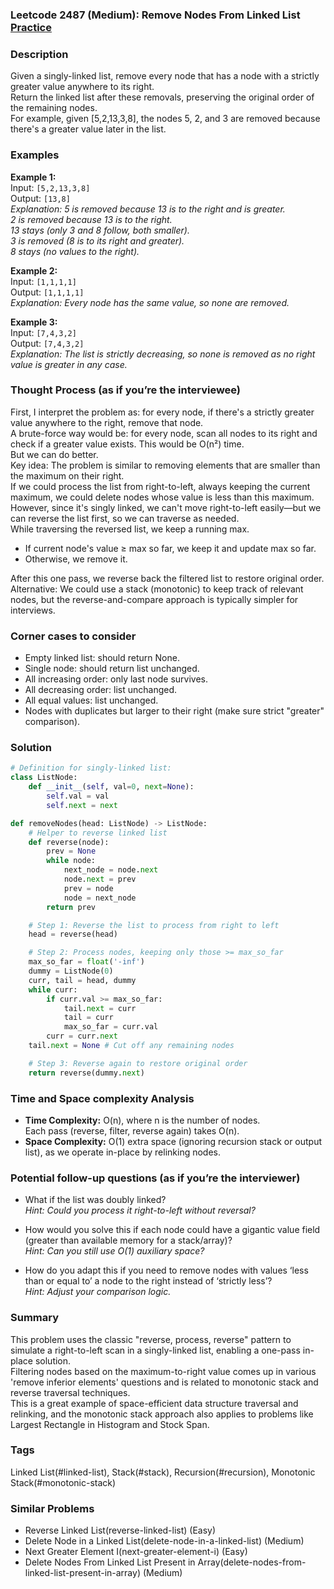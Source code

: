 ### Leetcode 2487 (Medium): Remove Nodes From Linked List [Practice](https://leetcode.com/problems/remove-nodes-from-linked-list)

### Description  
Given a singly-linked list, remove every node that has a node with a strictly greater value anywhere to its right.  
Return the linked list after these removals, preserving the original order of the remaining nodes.  
For example, given [5,2,13,3,8], the nodes 5, 2, and 3 are removed because there's a greater value later in the list.

### Examples  

**Example 1:**  
Input: `[5,2,13,3,8]`  
Output: `[13,8]`  
*Explanation: 5 is removed because 13 is to the right and is greater.  
2 is removed because 13 is to the right.  
13 stays (only 3 and 8 follow, both smaller).  
3 is removed (8 is to its right and greater).  
8 stays (no values to the right).*

**Example 2:**  
Input: `[1,1,1,1]`  
Output: `[1,1,1,1]`  
*Explanation: Every node has the same value, so none are removed.*

**Example 3:**  
Input: `[7,4,3,2]`  
Output: `[7,4,3,2]`  
*Explanation: The list is strictly decreasing, so none is removed as no right value is greater in any case.*

### Thought Process (as if you’re the interviewee)  
First, I interpret the problem as: for every node, if there's a strictly greater value anywhere to the right, remove that node.  
A brute-force way would be: for every node, scan all nodes to its right and check if a greater value exists. This would be O(n²) time.  
But we can do better.  
Key idea: The problem is similar to removing elements that are smaller than the maximum on their right.  
If we could process the list from right-to-left, always keeping the current maximum, we could delete nodes whose value is less than this maximum.  
However, since it's singly linked, we can't move right-to-left easily—but we can reverse the list first, so we can traverse as needed.  
While traversing the reversed list, we keep a running max.  
- If current node's value ≥ max so far, we keep it and update max so far.  
- Otherwise, we remove it.

After this one pass, we reverse back the filtered list to restore original order.  
Alternative: We could use a stack (monotonic) to keep track of relevant nodes, but the reverse-and-compare approach is typically simpler for interviews.

### Corner cases to consider  
- Empty linked list: should return None.
- Single node: should return list unchanged.
- All increasing order: only last node survives.
- All decreasing order: list unchanged.
- All equal values: list unchanged.
- Nodes with duplicates but larger to their right (make sure strict "greater" comparison).

### Solution

```python
# Definition for singly-linked list:
class ListNode:
    def __init__(self, val=0, next=None):
        self.val = val
        self.next = next

def removeNodes(head: ListNode) -> ListNode:
    # Helper to reverse linked list
    def reverse(node):
        prev = None
        while node:
            next_node = node.next
            node.next = prev
            prev = node
            node = next_node
        return prev

    # Step 1: Reverse the list to process from right to left
    head = reverse(head)

    # Step 2: Process nodes, keeping only those >= max_so_far
    max_so_far = float('-inf')
    dummy = ListNode(0)
    curr, tail = head, dummy
    while curr:
        if curr.val >= max_so_far:
            tail.next = curr
            tail = curr
            max_so_far = curr.val
        curr = curr.next
    tail.next = None # Cut off any remaining nodes

    # Step 3: Reverse again to restore original order
    return reverse(dummy.next)
```

### Time and Space complexity Analysis  

- **Time Complexity:** O(n), where n is the number of nodes.  
  Each pass (reverse, filter, reverse again) takes O(n).
- **Space Complexity:** O(1) extra space (ignoring recursion stack or output list), as we operate in-place by relinking nodes.

### Potential follow-up questions (as if you’re the interviewer)  

- What if the list was doubly linked?  
  *Hint: Could you process it right-to-left without reversal?*

- How would you solve this if each node could have a gigantic value field (greater than available memory for a stack/array)?  
  *Hint: Can you still use O(1) auxiliary space?*

- How do you adapt this if you need to remove nodes with values ‘less than or equal to’ a node to the right instead of ‘strictly less’?  
  *Hint: Adjust your comparison logic.*

### Summary
This problem uses the classic "reverse, process, reverse" pattern to simulate a right-to-left scan in a singly-linked list, enabling a one-pass in-place solution.  
Filtering nodes based on the maximum-to-right value comes up in various 'remove inferior elements' questions and is related to monotonic stack and reverse traversal techniques.  
This is a great example of space-efficient data structure traversal and relinking, and the monotonic stack approach also applies to problems like Largest Rectangle in Histogram and Stock Span.

### Tags
Linked List(#linked-list), Stack(#stack), Recursion(#recursion), Monotonic Stack(#monotonic-stack)

### Similar Problems
- Reverse Linked List(reverse-linked-list) (Easy)
- Delete Node in a Linked List(delete-node-in-a-linked-list) (Medium)
- Next Greater Element I(next-greater-element-i) (Easy)
- Delete Nodes From Linked List Present in Array(delete-nodes-from-linked-list-present-in-array) (Medium)